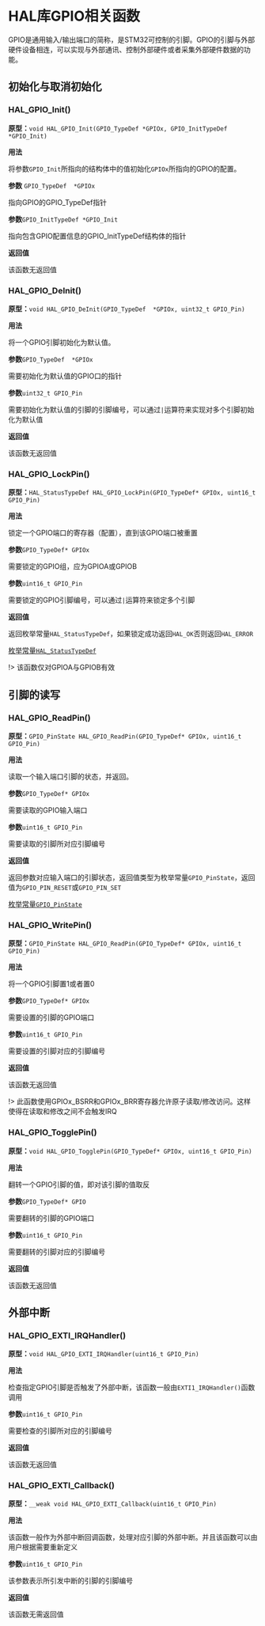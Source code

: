 # HAL库GPIO相关函数

GPIO是通用输入/输出端口的简称，是STM32可控制的引脚。GPIO的引脚与外部硬件设备相连，可以实现与外部通讯、控制外部硬件或者采集外部硬件数据的功能。

## 初始化与取消初始化

### HAL_GPIO_Init()

**原型：**`void HAL_GPIO_Init(GPIO_TypeDef *GPIOx, GPIO_InitTypeDef *GPIO_Init)`

**用法**

将参数`GPIO_Init`所指向的结构体中的值初始化`GPIOx`所指向的GPIO的配置。

**参数** `GPIO_TypeDef  *GPIOx`

指向GPIO的GPIO_TypeDef指针

**参数**`GPIO_InitTypeDef *GPIO_Init`

指向包含GPIO配置信息的GPIO_InitTypeDef结构体的指针

**返回值**

该函数无返回值

### HAL_GPIO_DeInit()

**原型：**`void HAL_GPIO_DeInit(GPIO_TypeDef  *GPIOx, uint32_t GPIO_Pin)`

**用法**

将一个GPIO引脚初始化为默认值。

**参数**`GPIO_TypeDef  *GPIOx`

需要初始化为默认值的GPIO口的指针

**参数**`uint32_t GPIO_Pin`

需要初始化为默认值的引脚的引脚编号，可以通过`|`运算符来实现对多个引脚初始化为默认值

**返回值**

该函数无返回值

### HAL_GPIO_LockPin()

**原型：**`HAL_StatusTypeDef HAL_GPIO_LockPin(GPIO_TypeDef* GPIOx, uint16_t GPIO_Pin)`

**用法**

锁定一个GPIO端口的寄存器（配置），直到该GPIO端口被重置

**参数**`GPIO_TypeDef* GPIOx`

需要锁定的GPIO组，应为GPIOA或GPIOB

**参数**`uint16_t GPIO_Pin`

需要锁定的GPIO引脚编号，可以通过`|`运算符来锁定多个引脚

**返回值**

返回枚举常量`HAL_StatusTypeDef`，如果锁定成功返回`HAL_OK`否则返回`HAL_ERROR`

[枚举常量`HAL_StatusTypeDef`](datatype?id=hal_statustypedef)

!> 该函数仅对GPIOA与GPIOB有效

## 引脚的读写

### HAL_GPIO_ReadPin()

**原型：**`GPIO_PinState HAL_GPIO_ReadPin(GPIO_TypeDef* GPIOx, uint16_t GPIO_Pin)`

**用法**

读取一个输入端口引脚的状态，并返回。

**参数**`GPIO_TypeDef* GPIOx`

需要读取的GPIO输入端口

**参数**`uint16_t GPIO_Pin`

需要读取的引脚所对应引脚编号

**返回值**

返回参数对应输入端口的引脚状态，返回值类型为枚举常量`GPIO_PinState`，返回值为`GPIO_PIN_RESET`或`GPIO_PIN_SET`

[枚举常量`GPIO_PinState`](datatype?id=gpio_pinstate)

### HAL_GPIO_WritePin()

**原型：**`GPIO_PinState HAL_GPIO_ReadPin(GPIO_TypeDef* GPIOx, uint16_t GPIO_Pin)`

**用法**

将一个GPIO引脚置1或者置0

**参数**`GPIO_TypeDef* GPIOx`

需要设置的引脚的GPIO端口

**参数**`uint16_t GPIO_Pin`

需要设置的引脚对应的引脚编号

**返回值**

该函数无返回值

!> 此函数使用GPIOx_BSRR和GPIOx_BRR寄存器允许原子读取/修改访问。这样使得在读取和修改之间不会触发IRQ

### HAL_GPIO_TogglePin()

**原型：**`void HAL_GPIO_TogglePin(GPIO_TypeDef* GPIOx, uint16_t GPIO_Pin)`

**用法**

翻转一个GPIO引脚的值，即对该引脚的值取反

**参数**`GPIO_TypeDef* GPIO`

需要翻转的引脚的GPIO端口

**参数**`uint16_t GPIO_Pin`

需要翻转的引脚对应的引脚编号

**返回值**

该函数无返回值

## 外部中断

### HAL_GPIO_EXTI_IRQHandler()

**原型：**`void HAL_GPIO_EXTI_IRQHandler(uint16_t GPIO_Pin)`

**用法**

检查指定GPIO引脚是否触发了外部中断，该函数一般由`EXTI1_IRQHandler()`函数调用

**参数**`uint16_t GPIO_Pin`

需要检查的引脚所对应的引脚编号

**返回值**

该函数无返回值

### HAL_GPIO_EXTI_Callback()

**原型：**`__weak void HAL_GPIO_EXTI_Callback(uint16_t GPIO_Pin)`

**用法**

该函数一般作为外部中断回调函数，处理对应引脚的外部中断。并且该函数可以由用户根据需要重新定义

**参数**`uint16_t GPIO_Pin`

该参数表示所引发中断的引脚的引脚编号

**返回值**

该函数无需返回值
